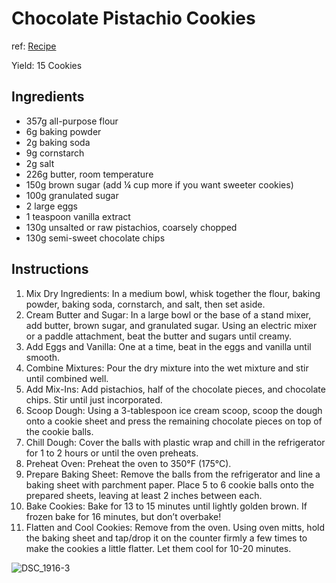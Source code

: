 # Chocolate Pistachio Cookies
ref: [Recipe](https://turkuazkitchenrecipes.com/turkuaz-kitchen-pistachio-chocolate-cookies/)

Yield: 15 Cookies

## Ingredients

* 357g all-purpose flour
* 6g baking powder
* 2g baking soda
* 9g cornstarch
* 2g salt
* 226g butter, room temperature
* 150g brown sugar (add ¼ cup more if you want sweeter cookies)
* 100g granulated sugar
* 2 large eggs
* 1 teaspoon vanilla extract
* 130g unsalted or raw  pistachios, coarsely chopped
* 130g semi-sweet chocolate chips


## Instructions

1. Mix Dry Ingredients: In a medium bowl, whisk together the flour, baking powder, baking soda, cornstarch, and salt, then set aside.
2. Cream Butter and Sugar: In a large bowl or the base of a stand mixer, add butter, brown sugar, and granulated sugar. Using an electric mixer or a paddle attachment, beat the butter and sugars until creamy.
3. Add Eggs and Vanilla: One at a time, beat in the eggs and vanilla until smooth.
4. Combine Mixtures: Pour the dry mixture into the wet mixture and stir until combined well.
5. Add Mix-Ins: Add pistachios, half of the chocolate pieces, and chocolate chips. Stir until just incorporated.
6. Scoop Dough: Using a 3-tablespoon ice cream scoop, scoop the dough onto a cookie sheet and press the remaining chocolate pieces on top of the cookie balls.
7. Chill Dough: Cover the balls with plastic wrap and chill in the refrigerator for 1 to 2 hours or until the oven preheats.
8. Preheat Oven: Preheat the oven to 350°F (175°C).
9. Prepare Baking Sheet: Remove the balls from the refrigerator and line a baking sheet with parchment paper. Place 5 to 6 cookie balls onto the prepared sheets, leaving at least 2 inches between each.
10. Bake Cookies: Bake for 13 to 15 minutes until lightly golden brown. If frozen bake for 16 minutes, but don’t overbake!
11. Flatten and Cool Cookies: Remove from the oven. Using oven mitts, hold the baking sheet and tap/drop it on the counter firmly a few times to make the cookies a little flatter. Let them cool for 10-20 minutes.


![DSC_1916-3](https://github.com/user-attachments/assets/c7a5925e-6727-4729-8b58-eeee21198242)
